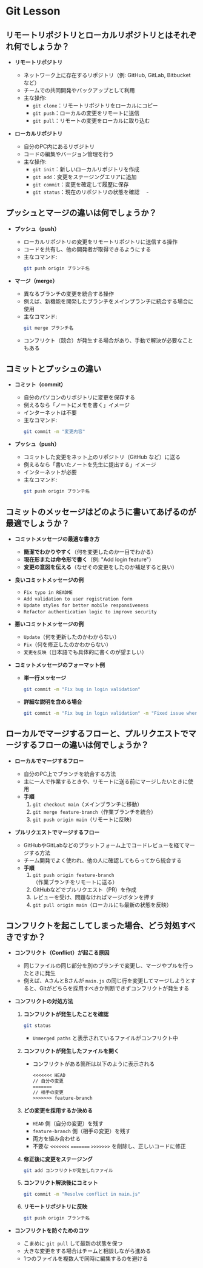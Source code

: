 # Git Lesson

## リモートリポジトリとローカルリポジトリとはそれぞれ何でしょうか？
- **リモートリポジトリ**
  - ネットワーク上に存在するリポジトリ（例: GitHub, GitLab, Bitbucket など）
  - チームでの共同開発やバックアップとして利用
  - 主な操作:
    - `git clone`：リモートリポジトリをローカルにコピー
    - `git push`：ローカルの変更をリモートに送信
    - `git pull`：リモートの変更をローカルに取り込む

- **ローカルリポジトリ**
  - 自分のPC内にあるリポジトリ
  - コードの編集やバージョン管理を行う
  - 主な操作:
    - `git init`：新しいローカルリポジトリを作成
    - `git add`：変更をステージングエリアに追加
    - `git commit`：変更を確定して履歴に保存
    - `git status`：現在のリポジトリの状態を確認
　-



## プッシュとマージの違いは何でしょうか？
- **プッシュ（push）**
  - ローカルリポジトリの変更をリモートリポジトリに送信する操作
  - コードを共有し、他の開発者が取得できるようにする
  - 主なコマンド:  
    ```sh
    git push origin ブランチ名
    ```

- **マージ（merge）**
  - 異なるブランチの変更を統合する操作
  - 例えば、新機能を開発したブランチをメインブランチに統合する場合に使用
  - 主なコマンド:  
    ```sh
    git merge ブランチ名
    ```
  - コンフリクト（競合）が発生する場合があり、手動で解決が必要なこともある


## コミットとプッシュの違い
- **コミット（commit）**
  - 自分のパソコンのリポジトリに変更を保存する
  - 例えるなら「ノートにメモを書く」イメージ
  - インターネットは不要
  - 主なコマンド:
    ```sh
    git commit -m "変更内容"
    ```

- **プッシュ（push）**
  - コミットした変更をネット上のリポジトリ（GitHub など）に送る
  - 例えるなら「書いたノートを先生に提出する」イメージ
  - インターネットが必要
  - 主なコマンド:
    ```sh
    git push origin ブランチ名
    ```



## コミットのメッセージはどのように書いてあげるのが最適でしょうか？

- **コミットメッセージの最適な書き方**
  - **簡潔でわかりやすく**（何を変更したのか一目でわかる）
  - **現在形または命令形で書く**（例: "Add login feature"）
  - **変更の意図を伝える**（なぜその変更をしたのか補足すると良い）

- **良いコミットメッセージの例**
  - `Fix typo in README`
  - `Add validation to user registration form`
  - `Update styles for better mobile responsiveness`
  - `Refactor authentication logic to improve security`

- **悪いコミットメッセージの例**
  - `Update`（何を更新したのかわからない）
  - `Fix`（何を修正したのかわからない）
  - `変更を反映`（日本語でも具体的に書くのが望ましい）

- **コミットメッセージのフォーマット例**
  - **単一行メッセージ**
    ```sh
    git commit -m "Fix bug in login validation"
    ```
  - **詳細な説明を含める場合**
    ```sh
    git commit -m "Fix bug in login validation" -m "Fixed issue where users could submit empty passwords"
    ```


## ローカルでマージするフローと、プルリクエストでマージするフローの違いは何でしょうか？
- **ローカルでマージするフロー**
  - 自分のPC上でブランチを統合する方法
  - 主に一人で作業するときや、リモートに送る前にマージしたいときに使用
  - **手順**
    1. `git checkout main`（メインブランチに移動）
    2. `git merge feature-branch`（作業ブランチを統合）
    3. `git push origin main`（リモートに反映）

- **プルリクエストでマージするフロー**
  - GitHubやGitLabなどのプラットフォーム上でコードレビューを経てマージする方法
  - チーム開発でよく使われ、他の人に確認してもらってから統合する
  - **手順**
    1. `git push origin feature-branch`（作業ブランチをリモートに送る）
    2. GitHubなどでプルリクエスト（PR）を作成
    3. レビューを受け、問題なければマージボタンを押す
    4. `git pull origin main`（ローカルにも最新の状態を反映）



## コンフリクトを起こしてしまった場合、どう対処すべきですか？
- **コンフリクト（Conflict）が起こる原因**
  - 同じファイルの同じ部分を別のブランチで変更し、マージやプルを行ったときに発生
  - 例えば、AさんとBさんが `main.js` の同じ行を変更してマージしようとすると、Gitがどちらを採用すべきか判断できずコンフリクトが発生する

- **コンフリクトの対処方法**
  1. **コンフリクトが発生したことを確認**
     ```sh
     git status
     ```
     - `Unmerged paths` と表示されているファイルがコンフリクト中

  2. **コンフリクトが発生したファイルを開く**
     - コンフリクトがある箇所は以下のように表示される
       ```txt
       <<<<<<< HEAD
       // 自分の変更
       =======
       // 相手の変更
       >>>>>>> feature-branch
       ```
  
  3. **どの変更を採用するか決める**
     - `HEAD` 側（自分の変更）を残す
     - `feature-branch` 側（相手の変更）を残す
     - 両方を組み合わせる
     - 不要な `<<<<<<<` `=======` `>>>>>>>` を削除し、正しいコードに修正
  
  4. **修正後に変更をステージング**
     ```sh
     git add コンフリクトが発生したファイル
     ```

  5. **コンフリクト解決後にコミット**
     ```sh
     git commit -m "Resolve conflict in main.js"
     ```

  6. **リモートリポジトリに反映**
     ```sh
     git push origin ブランチ名
     ```

- **コンフリクトを防ぐためのコツ**
  - こまめに `git pull` して最新の状態を保つ
  - 大きな変更をする場合はチームと相談しながら進める
  - 1つのファイルを複数人で同時に編集するのを避ける
